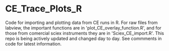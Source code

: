 # CE_Trace_Plots_R

Code for importing and plotting data from CE runs in R. For raw files from labview, the important functions are in 'plot_CE_overlay_function.R', and for those from comercial sciex instruments they are in 'Sciex_CE_import.R'. This repo is being actively updated and changed day to day. See commments in code for latest information.
